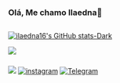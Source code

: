 ### Olá, Me chamo Ilaedna👋
##
[![ilaedna16's GitHub stats-Dark](https://github-readme-stats.vercel.app/api?username=ilaedna16&show_icons=true&theme=jolly)](https://github.com/ilaedna16/github-readme-stats#gh-dark-mode-only)

<a href="https://github.com/ilaedna16/github-readme-stats"><img align="center" src="https://github-readme-stats.vercel.app/api/top-langs/?username=ilaedna16&layout=compact&theme=jolly" /></a>
###

<a href= "mailto:ilaedna.silva@alunos.ufersa.edu.br"><img src="https://img.shields.io/badge/Gmail-D14836?style=for-the-badge&logo=gmail&logoColor=white" target="_blank"></a>
[![instagram](https://img.shields.io/badge/Instagram-E4405F?style=for-the-badge&logo=instagram&logoColor=white)](https://www.instagram.com/ilaedna_16/)
[![Telegram](https://img.shields.io/badge/Telegram-2CA5E0?style=for-the-badge&logo=telegram&logoColor=white)](https://t.me/+84999918295)




